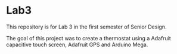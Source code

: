 # Lab3

This repository is for Lab 3 in the first semester of Senior Design.

The goal of this project was to create a thermostat using a Adafruit capacitive touch screen, Adafruit GPS and Arduino Mega.
